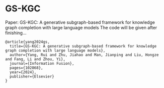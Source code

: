 # GS-KGC
Paper: GS-KGC: A generative subgraph-based framework for knowledge graph completion with large language models
The code will be given after finishing...

```
@article{yang2024gs,
  title={GS-KGC: A generative subgraph-based framework for knowledge graph completion with large language models},
  author={Yang, Rui and Zhu, Jiahao and Man, Jianping and Liu, Hongze and Fang, Li and Zhou, Yi},
  journal={Information Fusion},
  pages={102868},
  year={2024},
  publisher={Elsevier}
}
```


